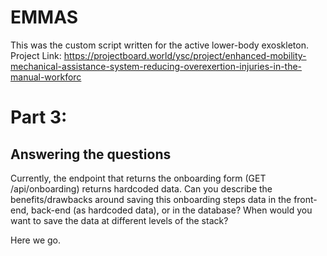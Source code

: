 # EMMAS

This was the custom script written for the active lower-body exoskleton.   
Project Link: https://projectboard.world/ysc/project/enhanced-mobility-mechanical-assistance-system-reducing-overexertion-injuries-in-the-manual-workforc


# Part 3:

## Answering the questions

Currently, the endpoint that returns the onboarding form (GET /api/onboarding) returns hardcoded data. Can you describe the benefits/drawbacks around saving this onboarding steps data in the front-end, back-end (as hardcoded data), or in the database? When would you want to save the data at different levels of the stack?

Here we go.
